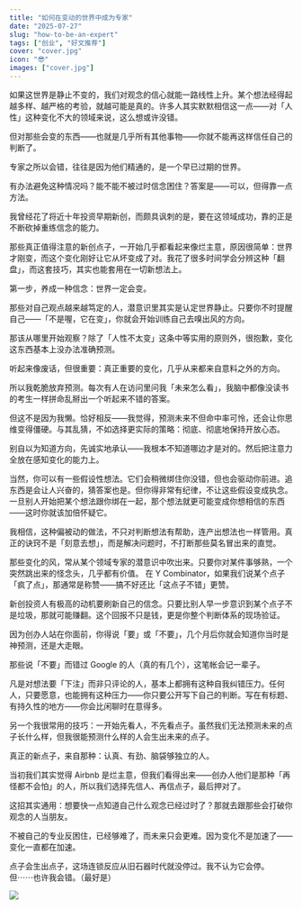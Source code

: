 ```yaml
---
title: "如何在变动的世界中成为专家"
date: "2025-07-27"
slug: "how-to-be-an-expert"
tags: ["创业", "好文推荐"]
cover: "cover.jpg"
icon: "😎"
images: ["cover.jpg"]
---
```

如果这世界是静止不变的，我们对观念的信心就能一路线性上升。某个想法经得起越多样、越严格的考验，就越可能是真的。许多人其实默默相信这一点——对「人性」这种变化不大的领域来说，这么想或许没错。



但对那些会变的东西——也就是几乎所有其他事物——你就不能再这样信任自己的判断了。



专家之所以会错，往往是因为他们精通的，是一个早已过期的世界。



有办法避免这种情况吗？能不能不被过时信念困住？答案是——可以，但得靠一点方法。



我曾经花了将近十年投资早期新创，而颇具讽刺的是，要在这领域成功，靠的正是不断砍掉重练信念的能力。



那些真正值得注意的新创点子，一开始几乎都看起来像烂主意，原因很简单：世界才刚变，而这个变化刚好让它从坏变成了对。我花了很多时间学会分辨这种「翻盘」，而这套技巧，其实也能套用在一切新想法上。



第一步，养成一种信念：世界一定会变。



那些对自己观点越来越笃定的人，潜意识里其实是认定世界静止。只要你不时提醒自己——「不是喔，它在变」，你就会开始训练自己去嗅出风的方向。



那该从哪里开始观察？除了「人性不太变」这条中等实用的原则外，很抱歉，变化这东西基本上没办法准确预测。



听起来像废话，但很重要：真正重要的变化，几乎从来都来自意料之外的方向。



所以我乾脆放弃预测。每次有人在访问里问我「未来怎么看」，我脑中都像没读书的考生一样拼命乱掰出一个听起来不错的答案。



但这不是因为我懒。恰好相反——我觉得，预测未来不但命中率可怜，还会让你思维变得僵硬。与其乱猜，不如选择更实际的策略：彻底、彻底地保持开放心态。



别自以为知道方向，先诚实地承认——我根本不知道哪边才是对的。然后把注意力全放在感知变化的能力上。



当然，你可以有一些假设性想法。它们会稍微绑住你没错，但也会驱动你前进。追东西是会让人兴奋的，猜答案也是。但你得非常有纪律，不让这些假设变成执念。
一旦别人开始把某个想法跟你绑在一起，那个想法就更可能变成你想相信的东西——这时你就该加倍怀疑它。



我相信，这种偏被动的做法，不只对判断想法有帮助，连产出想法也一样管用。真正的诀窍不是「刻意去想」，而是解决问题时，不打断那些莫名冒出来的直觉。



那些变化的风，常从某个领域专家的潜意识中吹出来。只要你对某件事够熟，一个突然跳出来的怪念头，几乎都有价值。
在 Y Combinator，如果我们说某个点子「疯了点」，那通常是称赞——搞不好还比「这点子不错」更赞。



新创投资人有极高的动机要刷新自己的信念。只要比别人早一步意识到某个点子不是垃圾，那就可能赚翻。这个回报不只是钱，更是你整个判断体系的现场验证。



因为创办人站在你面前，你得说「要」或「不要」，几个月后你就会知道你当时是神预测，还是大走眼。



那些说「不要」而错过 Google 的人（真的有几个），这笔帐会记一辈子。



凡是对想法要「下注」而非只评论的人，基本上都拥有这种自我纠错压力。任何人，只要愿意，也能拥有这种压力——你只要公开写下自己的判断。写在有标题、有持久性的地方——你会比闲聊时在意得多。



另一个我很常用的技巧：一开始先看人，不先看点子。虽然我们无法预测未来的点子长什么样，但我很能预测什么样的人会生出未来的点子。



真正的新点子，来自那种：认真、有劲、脑袋够独立的人。



当初我们其实觉得 Airbnb 是烂主意，但我们看得出来——创办人他们是那种「再怪都不会怕」的人，所以我们选择先信人、再信点子，最后押对了。



这招其实通用：想要快一点知道自己什么观念已经过时了？那就去跟那些会打破你观念的人当朋友。



不被自己的专业反困住，已经够难了，而未来只会更难。因为变化不是加速了——变化一直都在加速。



点子会生出点子，这场连锁反应从旧石器时代就没停过。我不认为它会停。
但⋯⋯也许我会错。（最好是）




![](https://prod-files-secure.s3.us-west-2.amazonaws.com/112d0858-5090-4d34-a606-b75eb8d65fd2/46476355-9cf3-4e99-9b7a-3531bc426380/1000202064.png?X-Amz-Algorithm=AWS4-HMAC-SHA256&X-Amz-Content-Sha256=UNSIGNED-PAYLOAD&X-Amz-Credential=ASIAZI2LB466V573RR2D%2F20251016%2Fus-west-2%2Fs3%2Faws4_request&X-Amz-Date=20251016T154704Z&X-Amz-Expires=3600&X-Amz-Security-Token=IQoJb3JpZ2luX2VjEOf%2F%2F%2F%2F%2F%2F%2F%2F%2F%2FwEaCXVzLXdlc3QtMiJIMEYCIQCKbiTS2yHKU0OKlZILol7aIaPf%2Bn9HfIOK%2FqzznXAFOgIhAKljzg5FC6%2F9KEb9bcFKZk4t9r5Hf8eyMlrbcpQU87H4KogECJD%2F%2F%2F%2F%2F%2F%2F%2F%2F%2FwEQABoMNjM3NDIzMTgzODA1IgwJOBNHpp5rP2%2Bjkegq3AMDpsE4FD2DpPwuKBr%2FQDLnnn2I8xMh%2BiTOTzn0L9Kq9%2Fjm8ao1AVEIFQV7OTIY%2FtecIkWWOnVeE1y1O8JJM1KP9nvWhR3n42Ff3LSaLrV74fmnRHCsyi4KDhxrQICQ8n%2B6YvTfbat3i0pwtzMQ7aC%2Fdi8lHYhLc27MSdSlkY2352QBaH3Ttwon6mM6nySitFhcWFxEgljHFJkugWQPFtYdF6UCrzulHFGYymIfma0xXnRsgz6lNB%2FHtnCBgXIExICPH7eVzzkbXEoWp9ebeU%2Fs%2Bb3dtidNatzvNjj8iCrZ0odGjReoBp6dRllUhdj%2Fd3sMIr0eaAX%2FK3kWUKtwuIGlCutheqDrITZqVpDr09RE52w1BQMRMRtTr9bcNnDIbKorjv5sYDX82g16pOFC%2FagxJv9xdU64IpQVjBlQZqxYg0jrZSaU%2BqOJd8N47N9AH8mgI4EGlFdmhGo8YeZgFemBUPDHF21uWkJdFCi6IAIWrMpYSYvlDv%2Bpc2iYTGJ73IrrYA9mXmJUqDsEsPsvXkTeXvtjqo79PfbTdDTWMgSpZxr0sFNfC%2BAaIDRwVwHyDXYLG2qJG%2FeS8Jq4pHhQ2gU3fZzK4tnrxSjJ9GZM5dSTXaf0KynA5ke7fFoOhDDrisTHBjqkAcLCvdjRq4LsNS0bjY4sNz1nOjPFdYyD53BPSKGqOEOkGdG6KzRGsbWpd6%2BcGL3w5deXz8BI%2BdYQtHmm7ZTFHph7kfm0Tmv%2BHvlGSDEtgPQfLIXY3fSG4gUJa9%2FoTrRDTAN9h2yLQ9vxtHkMj%2BAJx1ufwTBlWjHpy%2F8WhpObFPre0P046BRsEGYwf8neABvEWf44zcgqHS%2FoItvhOtvd34Lhkm4i&X-Amz-Signature=a77fb55e992b6983159d26d03871614789704151f9ad786101fe6ba78797dcfd&X-Amz-SignedHeaders=host&x-amz-checksum-mode=ENABLED&x-id=GetObject)

